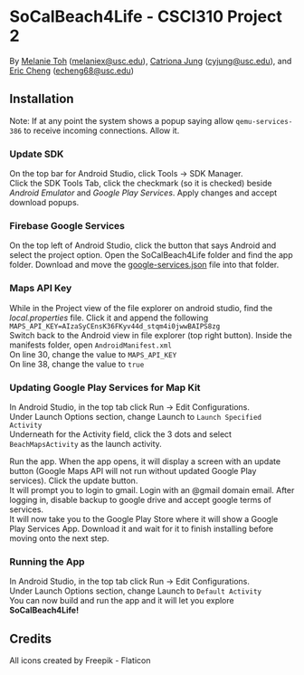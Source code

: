 # SoCalBeach4Life - CSCI310 Project 2
By [Melanie Toh](https://github.com/melanietoh) (melaniex@usc.edu), [Catriona Jung](https://github.com/cjung109) (cyjung@usc.edu), and [Eric Cheng](https://github.com/Eric-Chng) (echeng68@usc.edu)

## Installation

Note: If at any point the system shows a popup saying allow `qemu-services-386` to receive incoming connections. Allow it.

### Update SDK   
On the top bar for Android Studio, click Tools -> SDK Manager.  
Click the SDK Tools Tab, click the checkmark (so it is checked) beside *Android Emulator* and *Google Play Services*. Apply changes and accept download popups.  

### Firebase Google Services     
On the top left of Android Studio, click the button that says Android and select the project option. Open the SoCalBeach4Life folder and find the app folder. Download and move the [google-services.json](https://drive.google.com/file/d/1-rwRC8U6uoXm3KaWGPVmR4YUpU1E8YfD/view?usp=sharing) file into that folder. 

### Maps API Key      
While in the Project view of the file explorer on android studio, find the *local.properties* file. Click it and append the following `MAPS_API_KEY=AIzaSyCEnsK36FKyv44d_stqm4i0jwwBAIPS8zg`    
Switch back to the Android view in file explorer (top right button). Inside the manifests folder, open `AndroidManifest.xml`       
On line 30, change the value to `MAPS_API_KEY`     
On line 38, change the value to `true`      

### Updating Google Play Services for Map Kit         
In Android Studio, in the top tab click Run -> Edit Configurations.  
Under Launch Options section, change Launch to `Launch Specified Activity`     
Underneath for the Activity field, click the 3 dots and select `BeachMapsActivity` as the launch activity.    

Run the app. When the app opens, it will display a screen with an update button (Google Maps API will not run without updated Google Play services). Click the update button.  
It will prompt you to login to gmail. Login with an @gmail domain email. After logging in, disable backup to google drive and accept google terms of services.   
It will now take you to the Google Play Store where it will show a Google Play Services App. Download it and wait for it to finish installing before moving onto the next step.

### Running the App      
In Android Studio, in the top tab click Run -> Edit Configurations.   
Under Launch Options section, change Launch to `Default Activity`   
You can now build and run the app and it will let you explore **SoCalBeach4Life!**


## Credits

All icons created by Freepik - Flaticon

